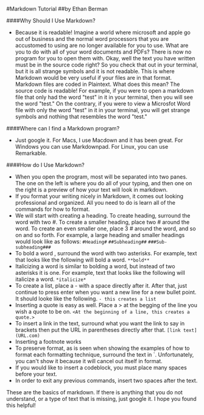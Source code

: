 #Markdown Tutorial
##by Ethan Berman


####Why Should I Use Markdown?
- Because it is readable! Imagine a world where microsoft and apple go out of business and the normal word processors that you are accustomed to using are no longer available for you to use. What are you to do with all of your word documents and PDFs? There is now no program for you to open them with. Okay, well the text you have written must be in the source code right? So you check that out in your terminal, but it is all strange symbols and it is not readable. This is where Markdown would be very useful if your files are in that format. Markdown files are coded in Plaintext. What does this mean? The source code is readable! For example, if you were to open a markdown file that only had the word "test" in it in your terminal, then you will see the word "test." On the contrary, if you were to view a Microsfot Word file with only the word "test" in it in your terminal, you will get strange symbols and nothing that resembles the word "test." 

####Where can I find a Markdown program?
- Just google it. For Macs, I use Macdown and it has been great. For Windows you can use Markdownpad. For Linux, you can use Remarkable.

####How do I Use Markdown?
- When you open the program, most will be separated into two panes. The one on the left is where you do all of your typing, and then one on the right is a preview of how your text will look in markdown.
- If you format your writing nicely in Markdown, it comes out looking professional and organized. All you need to do is learn all of the commands for how to format. 
- We will start with creating a heading. To create heading, surround the word with two #. To create a smaller heading, place two # around the word. To create an even smaller one, place 3 # around the word, and so on and so forth. For example, a large heading and smaller headings would look like as follows: `#Heading#` `##Subheading##` `###Sub-subheading###`
- To bold a word , surround the word with two asterisks. For example, text that looks like the following will bold a word. `**bold**` 
- Italicizing a word is similar to bolding a word, but instead of two asterisks it is one. For example, text that looks like the following will italicize a word. `*italicize*`
- To create a list, place a - with a space directly after it. After that, just continue to press enter when you want a new line for a new bullet point. It should looke like the following. `- this creates a list` 
- Inserting a quote is easy as well. Place a > at the begging of the line you wish a quote to be on. `<At the beginning of a line, this creates a quote.>` 
- To insert a link in the text, surround what you want the link to say in brackets then put the URL in parentheses directly after that. `[link text] (URL.com)`
- Inserting a footnote works 
- To preserve format, as is seen when showing the examples of how to format each formatting technique, surround the text in  `. Unfortunately, you can't show it because it will cancel out itself in format. 
- If you would like to insert a codeblock, you must place many spaces before your text. 
- In order to exit any previous commands, insert two spaces after the text.


These are the basics of markdown. If there is anything that you do not understand, or a type of text that is missing, just google it. I hope you found this helpful!
